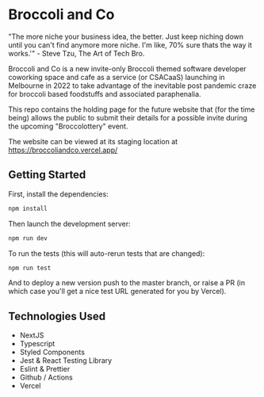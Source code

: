 # Broccoli and Co

"The more niche your business idea, the better. Just keep niching down until you can't find anymore more niche. I'm like, 70% sure thats the way it works.'" - Steve Tzu, The Art of Tech Bro.

Broccoli and Co is a new invite-only Broccoli themed software developer coworking space and cafe as a service (or CSACaaS) launching in Melbourne in 2022 to take advantage of the inevitable post pandemic craze for broccoli based foodstuffs and associated paraphenalia.

This repo contains the holding page for the future website that (for the time being) allows the public to submit their details for a possible invite during the upcoming "Broccolottery" event.

The website can be viewed at its staging location at https://broccoliandco.vercel.app/

## Getting Started

First, install the dependencies:

```bash
npm install
```

Then launch the development server:

```bash
npm run dev
```

To run the tests (this will auto-rerun tests that are changed):

```bash
npm run test
```

And to deploy a new version push to the master branch, or raise a PR (in which case you'll get a nice test URL generated for you by Vercel).

## Technologies Used

- NextJS
- Typescript
- Styled Components
- Jest & React Testing Library
- Eslint & Prettier
- Github / Actions
- Vercel
